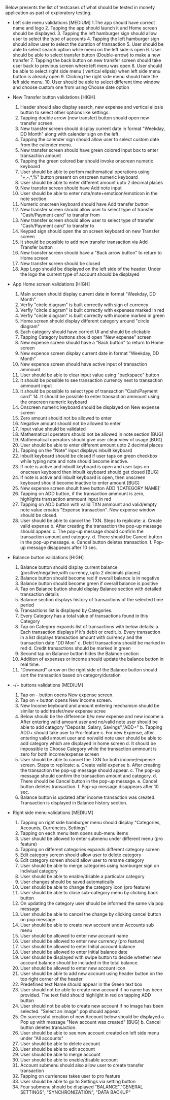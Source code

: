 Below presents the list of testcases of what should be tested in monefy application as part of exploratory testing.

* Left side menu validations [MEDIUM]
	1.The app should have correct name and logo
	2. Tapping the app should launch it and Home screen should be displayed.
	3. Tapping the left hamburger sign should allow user to select the type of accounts
	4. Tapping the left hamburger sign should allow user to select the duration of transaction
	5. User should be able to select search option while menu on the left side is open
	6. User should be able to select transfer button (Double-arrow) to make a new transfer
	7. Tapping the back button on new transfer screen should take user back to previous screen where left menu was open
	8. User should be able to select right side menu ( vertical elipsis) when left side menu button is already open
	9. Clicking the right side menu should hide the left side menu.
	10. User should be able to select different time window and choose custom one from using Choose date option
	
* New Transfer button validations [HIGH]
	1. Header should also display search, new expense and vertical elipsis button to select other options like settings.
	2. Tapping double arrow (new transfer) button should open new transfer screen.
	3. New transfer screen should display current date in format "Weekday, DD Month" along with calender sign on the left.
	4. Tapping the calender sign should allow user to select custom date from the calender menu.
	5. New transfer screen should have green colored input box to enter transaction amount
	6. Tapping the green colored bar should invoke onscreen numeric keyboard
	7. User should be able to perfom mathematical operations using "+,-,*,%" button present on onscreen numeric keyboard
	8. User should be able to enter different amount upto 2 decimal places
	9. New transfer screen should have Add note input
	10. User should be able to enter note/note+emoticon/emoticon in the note section.
	11. Numeric onscreen keyboard should have Add transfer button
	12. New transfer screen should allow user to select type of transfer "Cash/Payment card" to transfer from
	13. New transfer screen should allow user to select type of transfer "Cash/Payment card" to transfer to
	14. Keypad sign should open the on screen keyboard on new Transfer screen
	15. It should be possible to add new transfer transaction via Add Transfer button
	16. New transfer screen should have a "Back arrow button" to return to Home screen
	17. New transfer screen should be closed
	18. App Logo should be displayed on the left side of the header. Under the logo the current type of account should be displayed

* App Home screen validations [HIGH]
	1. Main screen should display current date in format "Weekday, DD Month"
	2. Verfiy "circle diagram" is built correctly with sign of currency
	3. Verfiy "circle diagram" is built correctly with expenses marked in red
	4. Verfiy "circle diagram" is built correctly with income marked in green
	5. Home screen should display different category around "circle diagram"
	6. Each category should have correct UI and should be clickable
	7. Tapping Category buttons should open "New expense" screen 
	8. New expense screen should have a "Back button" to return to Home screen
	9. New expence screen display current date in format "Weekday, DD Month"
	10. New expence screen should have active input of transaction ammount
	11. User should be able to clear input value using "backspace" button
	12. It should be possible to see transaction currency next to transaction ammount input
	13. It should be possible to select type of transaction "Cash/Payment card"
	14 .It should be possible to enter transaction ammount using the onscreen numeric keyboard
	15. Onscreen numeric keyboard should be displayed on New expense screen
	16. Zero amount should not be allowed to enter
	17. Negative amount should not be allowed to enter
	18. Input value should be validated
	19. Mathematical operators should not be allowed in note section [BUG]
	20. Mathematical operators should give user clear view of usage [BUG]
	21. User should be able to enter different amount upto 2 decimal places
	22. Tapping on the "Note" input displays inbuilt keyboard
	23. Inbuilt keyboard should be closed if user taps on green checkbox while typing note and note should become inactive.
	24. If note is active and inbuilt keyboard is open and user taps on onscreen keyboard then inbuilt keyboard should get closed [BUG]
	25. If note is active and inbuilt keyboard is open, then onscreen keyboard should become inactive to enter amount [BUG]
	26. New expense screen shoult have button ADD '[CATEGORY NAME]'
	27. Tapping on ADD button, if the transaction ammount is zero, highlights transaction ammount input in red
	28. Tapping on ADD button with valid TXN ammount and valid/empty note value creates "Expense transaction". New expense window should be closed.
	29. User should be able to cancel the TXN. Steps to replicate:
		a. Create valid expense
		b. After creating the transaction the pop-up message should appear. 
		c. The pop-up message should confirm the transaction amount and category. 
		d. There should be Cancel button in the pop-up message. 
		e. Cancel button deletes transaction. 
		f. Pop-up message disappears after 10 sec.
 
* Balance button validations [HIGH]
	1. Balance button should display current balance (positive/negative,with currency, upto 2 decimals places)
	2. Balance button should become red if overall balance is in negative
	3. Balance button should become green if overall balance is positive
	4. Tap on Balance button should display Balance section with detailed transaction details
	5. Balance section displays history of transactions of the selected time period
	6. Transactions list is displayed by Categories.
	7. Every Category has a total value of transactions found in this Category
	8. Tap on Category expands list of transactions with below details:
		a. Each transaction displays if it's debit or credit. 
		b. Every transaction in a list displays transaction amount with currency and the transaction date "DD Mon"
		c. Debit transactions should be marked in red
		d. Credit transactions should be marked in green
	9. Second tap on Balance button hides the Balance section
	10. Addition of expenses or income should update the balance button in real time.
	11. "Downward" arrow on the right side of the Balance button should sort the transaction based on category/duration

* -/+ buttons validations [MEDIUM]
	1. Tap on - button opens New expense screen.
	2. Tap on + button opens New income screen.
	3. New Income keyboard and amount entering mechanism should be similar to add trasfer/new expense scree
	4. Below should be the difference b/w new expense and new income
		a. After entering valid amount user and no/valid note user should be able to add category "Deposits, Salary, Savings","ADD+"
		b. Tapping ADD+ should take user to Pro-feature
		c. For new Expense, after entering valid amount user and no/valid note user should be able to add category which are displayed in home screen
		d. It should be impossible to Choose Category while the transaction ammount is zero for both income/expense screen
	5. User should be able to cancel the TXN for both income/expense screen. Steps to replicate:
		a. Create valid expense
		b. After creating the transaction the pop-up message should appear. 
		c. The pop-up message should confirm the transaction amount and category. 
		d. There should be Cancel button in the pop-up message. 
		e. Cancel button deletes transaction. 
		f. Pop-up message disappears after 10 sec.
	5. Balance button is updated after income transaction was created. Transaction is displayed in Balance history section.


* Right side menu validations [MEDIUM]
	1. Tapping on right side hamburger menu should display "Categories, Accounts, Currencies, Settings"
	2. Tapping on each menu item opens sub-menu items
	3. User should be allowed to enter submenu under different menu (pro feature)
	4. Tapping on different categories expands different category screen
	5. Edit category screen should allow user to delete category
	6. Edit category screen should allow user to rename category
	7. User should be able to merge categories using hamburger sign on indiviual category
	8. User should be able to enable/disable a particular category
	9. User changes should be saved automatically
	10. User should be able to change the category icon (pro feature)
	11. User should be able to close sub-category menu by clicking back button
	12. On updating the category user should be informed the same via pop message 
	13. User should be able to cancel the change by clicking cancel button on pop message 
	14. User should be able to create new account under Accounts sub menu
	15. User should be allowed to enter new account name
	16. User should be allowed to enter new currency (pro feature)
	17. User should be allowed to enter Initial account balance
	18. User should be allowed to enter Initial balance date
	19. User should be displayed with swipe button to decide whether new account balance should be included in the total balance.
	20. User should be allowed to enter new account icon
	21. User should be able to add new account using header button on the top right corner of the header
	22. Predefined text Name should appear in the Green text box
	23. User should not be able to create new account if no name has been provided. The text field should highlight in red on tapping ADD button
	24. User should not be able to create new account if no image has been selected. "Select an image" pop should appear.
	25.	On successful creation of new Account below should be displayed
		a. Pop up with message "New account was created" [BUG] 
		b. Cancel button deletes transaction. 
	26. User should be able to see new account created on left side menu under "All accounts"
	27. User should be able to delete account
	28. User should be able to edit account
	29. User should be able to merge account
	30. User should be able to enable/disable account
	32. Account submenu should also allow user to create transfer transaction
	33. Tapping on curriences takes user to pro feature
	34. User should be able to go to Settings via setting button
	35. Four submenu should be displayed "BALANCE","GENERAL SETTINGS", "SYNCHRONIZATION", "DATA BACKUP"

